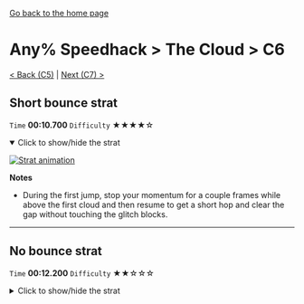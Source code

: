 [Go back to the home page](https://github.com/Doublevil/scbspeedrun)

# Any% Speedhack > The Cloud > C6

[< Back (C5)](https://github.com/Doublevil/scbspeedrun/blob/main/levels/any_sh/C/C5.md) | [Next (C7) >](https://github.com/Doublevil/scbspeedrun/blob/main/levels/any_sh/C/C7.md)

## Short bounce strat

`Time` **00:10.700** `Difficulty` ★★★★☆
<details open>
  <summary>Click to show/hide the strat</summary>

  [![Strat animation](https://github.com/Doublevil/scbspeedrun/blob/main/media/levels/C/C6_ShortBounce.webp)](https://github.com/Doublevil/scbspeedrun/blob/main/media/levels/C/C6_ShortBounce.mp4?raw=true)

  **Notes**
  - During the first jump, stop your momentum for a couple frames while above the first cloud and then resume to get a short hop and clear the gap without touching the glitch blocks.
</details>

---
## No bounce strat

`Time` **00:12.200** `Difficulty` ★★☆☆☆
<details>
  <summary>Click to show/hide the strat</summary>

  [![Strat animation](https://github.com/Doublevil/scbspeedrun/blob/main/media/levels/C/C6_NoBounce.webp)](https://github.com/Doublevil/scbspeedrun/blob/main/media/levels/C/C6_NoBounce.mp4?raw=true)

  **Notes**
  - The first jump takes a bit of training to land directly on the third cloud.
</details>
